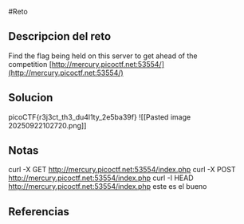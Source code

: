 #Reto 
## Descripcion del reto
Find the flag being held on this server to get ahead of the competition [http://mercury.picoctf.net:53554/](http://mercury.picoctf.net:53554/)
## Solucion
 picoCTF{r3j3ct_th3_du4l1ty_2e5ba39f}
 ![[Pasted image 20250922102720.png]]
## Notas
curl -X GET http://mercury.picoctf.net:53554/index.php
curl -X POST http://mercury.picoctf.net:53554/index.php
curl -I HEAD http://mercury.picoctf.net:53554/index.php este es el bueno
## Referencias
